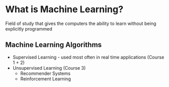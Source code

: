 # What is Machine Learning?

Field of study that gives the computers the ability to learn without being explicitly programmed

## Machine Learning Algorithms

- Supervised Learning - used most often in real time applications (Course 1 + 2)
- Unsupervised Learning (Course 3)
  - Recommender Systems
  - Reinforcement Learning

